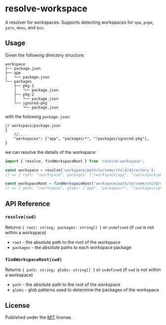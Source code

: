 # resolve-workspace

A resolver for workspaces. Supports detecting workspaces for `npm`, `pnpm`, `yarn`, `deno`, and `bun`.

## Usage

Given the following directory structure:

```
workspace
├── package.json
├── app
│   └── package.json
└── packages
    ├── pkg-1
    │   └── package.json
    ├── pkg-2
    │   └── package.json
    └── ignored-pkg
        └── package.json
```

with the following `package.json`:

```jsonc
// workspace/package.json
{
	//...
	"workspaces": ["app", "packages/*", "!packages/ignored-pkg"],
}
```

we can resolve the details of the workspace:

```js
import { resolve, findWorkspaceRoot } from 'resolve-workspace';

const workspace = resolve('workspace/path/to/some/child/directory');
// => { root: "/workspace", packages: ["/workspace/app", "/workspace/pkg-1", "/workspace/pkg-2"] }

const workspaceRoot = findWorkspaceRoot('workspace/path/to/some/child/directory');
// => { path: "/workspace", globs: ["app", "packages/*", "!packages/ignored-pkg"] }
```

## API Reference

### `resolve(cwd)`

Returns `{ root: string; packages: string[] }` or `undefined` (if `cwd` is not within a workspace)

- `root` - the absolute path to the root of the workspace
- `packages` - the absolute paths to each workspace package

### `findWorkspaceRoot(cwd)`

Returns `{ path: string; globs: string[] }` or `undefined` (if `cwd` is not within a workspace)

- `path` - the absolute path to the root of the workspace
- `globs` - glob patterns used to determine the packages of the workspace

## License

Published under the [MIT](https://github.com/AdrianGoz98/resolve-workspace/blob/main/LICENSE) license.
